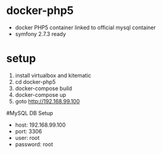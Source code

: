 # docker-php5
- docker PHP5 container linked to official mysql container
- symfony 2.7.3 ready

# setup
1. install virtualbox and kitematic
2. cd docker-php5
3. docker-compose build
4. docker-compose up
5. goto http://192.168.99.100

#MySQL DB Setup
- host: 192.168.99.100
- port: 3306
- user: root
- password: root


